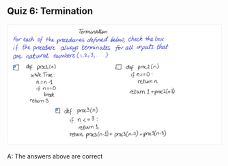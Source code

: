 ## Quiz 6: Termination

![alt text](./media/quiz-06-termination.JPG "termination")

A: The answers above are correct
